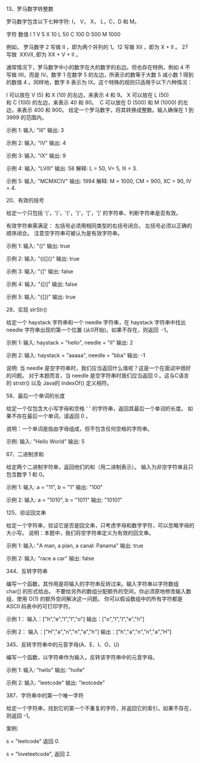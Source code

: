 13、罗马数字转整数

  罗马数字包含以下七种字符: I， V， X， L，C，D 和 M。

  字符          数值
  I             1
  V             5
  X             10
  L             50
  C             100
  D             500
  M             1000

  例如， 罗马数字 2 写做 II ，即为两个并列的 1。12 写做 XII ，即为 X + II 。 27 写做  XXVII, 即为 XX + V + II 。

  通常情况下，罗马数字中小的数字在大的数字的右边。但也存在特例，例如 4 不写做 IIII，而是 IV。数字 1 在数字 5 的左边，所表示的数等于大数 5 减小数 1 得到的数值 4 。同样地，数字 9 表示为 IX。这个特殊的规则只适用于以下六种情况：

  I 可以放在 V (5) 和 X (10) 的左边，来表示 4 和 9。
  X 可以放在 L (50) 和 C (100) 的左边，来表示 40 和 90。 
  C 可以放在 D (500) 和 M (1000) 的左边，来表示 400 和 900。
  给定一个罗马数字，将其转换成整数。输入确保在 1 到 3999 的范围内。

  示例 1:
  输入: "III"
  输出: 3

  示例 2:
  输入: "IV"
  输出: 4

  示例 3:
  输入: "IX"
  输出: 9

  示例 4:
  输入: "LVIII"
  输出: 58
  解释: L = 50, V= 5, III = 3.

  示例 5:
  输入: "MCMXCIV"
  输出: 1994
  解释: M = 1000, CM = 900, XC = 90, IV = 4.

20、有效的括号

  给定一个只包括 '('，')'，'{'，'}'，'['，']' 的字符串，判断字符串是否有效。

  有效字符串需满足：
  左括号必须用相同类型的右括号闭合。
  左括号必须以正确的顺序闭合。
  注意空字符串可被认为是有效字符串。

  示例 1:
  输入: "()"
  输出: true

  示例 2:
  输入: "()[]{}"
  输出: true

  示例 3:
  输入: "(]"
  输出: false

  示例 4:
  输入: "([)]"
  输出: false

  示例 5:
  输入: "{[]}"
  输出: true

28、实现 strStr()

  给定一个 haystack 字符串和一个 needle 字符串，在 haystack 字符串中找出 needle 字符串出现的第一个位置 (从0开始)。如果不存在，则返回  -1。

  示例 1:
  输入: haystack = "hello", needle = "ll"
  输出: 2

  示例 2:
  输入: haystack = "aaaaa", needle = "bba"
  输出: -1

  说明:
  当 needle 是空字符串时，我们应当返回什么值呢？这是一个在面试中很好的问题。
  对于本题而言，当 needle 是空字符串时我们应当返回 0 。这与C语言的 strstr() 以及 Java的 indexOf() 定义相符。

58、最后一个单词的长度

  给定一个仅包含大小写字母和空格 ' ' 的字符串，返回其最后一个单词的长度。
  如果不存在最后一个单词，请返回 0 。

  说明：一个单词是指由字母组成，但不包含任何空格的字符串。

  示例:
  输入: "Hello World"
  输出: 5

67、二进制求和

  给定两个二进制字符串，返回他们的和（用二进制表示）。
  输入为非空字符串且只包含数字 1 和 0。

  示例 1:
  输入: a = "11", b = "1"
  输出: "100"

  示例 2:
  输入: a = "1010", b = "1011"
  输出: "10101"

125、验证回文串

  给定一个字符串，验证它是否是回文串，只考虑字母和数字字符，可以忽略字母的大小写。
  说明：本题中，我们将空字符串定义为有效的回文串。

  示例 1:
  输入: "A man, a plan, a canal: Panama"
  输出: true

  示例 2:
  输入: "race a car"
  输出: false

344、反转字符串

  编写一个函数，其作用是将输入的字符串反转过来。输入字符串以字符数组 char[] 的形式给出。
  不要给另外的数组分配额外的空间，你必须原地修改输入数组、使用 O(1) 的额外空间解决这一问题。
  你可以假设数组中的所有字符都是 ASCII 码表中的可打印字符。

  示例 1：
  输入：["h","e","l","l","o"]
  输出：["o","l","l","e","h"]

  示例 2：
  输入：["H","a","n","n","a","h"]
  输出：["h","a","n","n","a","H"]

345、反转字符串中的元音字母(A、E、I、O、U)

  编写一个函数，以字符串作为输入，反转该字符串中的元音字母。

  示例 1:
  输入: "hello"
  输出: "holle"

  示例 2:
  输入: "leetcode"
  输出: "leotcede"

387、字符串中的第一个唯一字符

  给定一个字符串，找到它的第一个不重复的字符，并返回它的索引。如果不存在，则返回 -1。

  案例:

  s = "leetcode"
  返回 0.

  s = "loveleetcode",
  返回 2.
